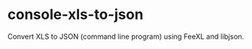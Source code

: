 console-xls-to-json
===================

Convert XLS to JSON (command line program) using FeeXL and libjson.
